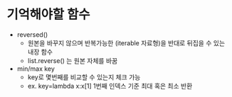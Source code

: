 # 기억해야할 함수
* reversed()
    * 원본을 바꾸지 않으며 반복가능한 (iterable 자료형)을 반대로 뒤집을 수 있는 내장 함수
    * list.reverse() 는 원본 자체를 바꿈
* min/max key 
    * key로 몇번째를 비교할 수 있는지 체크 가능 
    * ex. key=lambda x:x[1] 1번째 인덱스 기준 최대 혹은 최소 반환